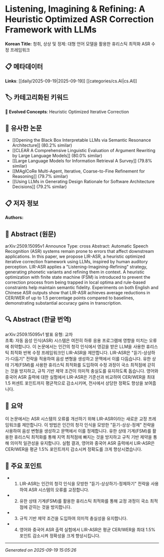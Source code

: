 
# Listening, Imagining \& Refining: A Heuristic Optimized ASR Correction Framework with LLMs

**Korean Title:** 청취, 상상 및 정제: 대형 언어 모델을 활용한 휴리스틱 최적화 ASR 수정 프레임워크

## 📋 메타데이터

**Links**: [[daily/2025-09-19|2025-09-19]] [[categories/cs.AI|cs.AI]]

## 🏷️ 카테고리화된 키워드
**🚀 Evolved Concepts**: Heuristic Optimized Iterative Correction

## 🔗 유사한 논문
- [[Opening the Black Box Interpretable LLMs via Semantic Resonance Architecture]] (80.2% similar)
- [[CLEAR A Comprehensive Linguistic Evaluation of Argument Rewriting by Large Language Models]] (80.0% similar)
- [[Large Language Models for Information Retrieval A Survey]] (79.8% similar)
- [[MAgICoRe Multi-Agent, Iterative, Coarse-to-Fine Refinement for Reasoning]] (79.7% similar)
- [[Using LLMs in Generating Design Rationale for Software Architecture Decisions]] (79.2% similar)

## 📋 저자 정보

**Authors:** 

## 📄 Abstract (원문)

arXiv:2509.15095v1 Announce Type: cross 
Abstract: Automatic Speech Recognition (ASR) systems remain prone to errors that affect downstream applications. In this paper, we propose LIR-ASR, a heuristic optimized iterative correction framework using LLMs, inspired by human auditory perception. LIR-ASR applies a "Listening-Imagining-Refining" strategy, generating phonetic variants and refining them in context. A heuristic optimization with finite state machine (FSM) is introduced to prevent the correction process from being trapped in local optima and rule-based constraints help maintain semantic fidelity. Experiments on both English and Chinese ASR outputs show that LIR-ASR achieves average reductions in CER/WER of up to 1.5 percentage points compared to baselines, demonstrating substantial accuracy gains in transcription.

## 🔍 Abstract (한글 번역)

arXiv:2509.15095v1 발표 유형: 교차  
초록: 자동 음성 인식(ASR) 시스템은 여전히 하류 응용 프로그램에 영향을 미치는 오류에 취약합니다. 이 논문에서는 인간의 청각 인식에서 영감을 받은 LLM을 사용한 휴리스틱 최적화 반복 수정 프레임워크인 LIR-ASR을 제안합니다. LIR-ASR은 "듣기-상상하기-다듬기" 전략을 적용하여 음성 변형을 생성하고 문맥에서 이를 다듬습니다. 유한 상태 기계(FSM)를 사용한 휴리스틱 최적화를 도입하여 수정 과정이 국소 최적점에 갇히는 것을 방지하고, 규칙 기반 제약 조건이 의미적 충실도를 유지하도록 돕습니다. 영어와 중국어 ASR 출력에 대한 실험에서 LIR-ASR은 기준선과 비교하여 CER/WER을 최대 1.5 퍼센트 포인트까지 평균적으로 감소시키며, 전사에서 상당한 정확도 향상을 보여줍니다.

## 📝 요약

이 논문에서는 ASR 시스템의 오류를 개선하기 위해 LIR-ASR이라는 새로운 교정 프레임워크를 제안합니다. 이 방법은 인간의 청각 인식을 모방한 "듣기-상상-정제" 전략을 사용하여 음성 변형을 생성하고 문맥에서 이를 정제합니다. 유한 상태 기계(FSM)를 활용한 휴리스틱 최적화를 통해 지역 최적점에 빠지는 것을 방지하고 규칙 기반 제약을 통해 의미적 일관성을 유지합니다. 실험 결과, 영어와 중국어 ASR 출력에서 LIR-ASR은 CER/WER을 평균 1.5% 포인트까지 감소시켜 정확도를 크게 향상시켰습니다.

## 🎯 주요 포인트

- 1. LIR-ASR는 인간의 청각 인식을 모방한 "듣기-상상하기-정제하기" 전략을 사용하여 ASR 시스템의 오류를 교정합니다.

- 2. 유한 상태 기계(FSM)를 활용한 휴리스틱 최적화를 통해 교정 과정이 국소 최적점에 갇히는 것을 방지합니다.

- 3. 규칙 기반 제약 조건을 도입하여 의미적 충실성을 유지합니다.

- 4. 영어와 중국어 ASR 출력 실험에서 LIR-ASR은 평균 CER/WER을 최대 1.5% 포인트 감소시켜 정확성을 크게 향상시킵니다.

---

*Generated on 2025-09-19 15:05:26*